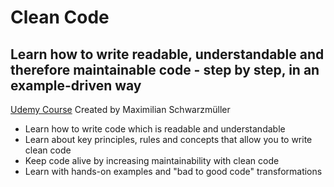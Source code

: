 # Clean Code
## Learn how to write readable, understandable and therefore maintainable code - step by step, in an example-driven way

[Udemy Course](https://www.udemy.com/course/writing-clean-code/) Created by Maximilian Schwarzmüller

- Learn how to write code which is readable and understandable
- Learn about key principles, rules and concepts that allow you to write clean code
- Keep code alive by increasing maintainability with clean code
- Learn with hands-on examples and "bad to good code" transformations